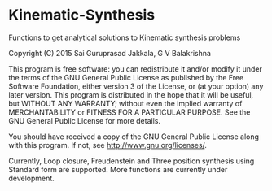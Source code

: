 # Kinematic-Synthesis
Functions to get analytical solutions to Kinematic synthesis problems

Copyright (C) 2015 Sai Guruprasad Jakkala, G V Balakrishna

 This program is free software: you can redistribute it and/or modify
 it under the terms of the GNU General Public License as published by
 the Free Software Foundation, either version 3 of the License, or
 (at your option) any later version.
 This program is distributed in the hope that it will be useful,
 but WITHOUT ANY WARRANTY; without even the implied warranty of
 MERCHANTABILITY or FITNESS FOR A PARTICULAR PURPOSE.  See the
 GNU General Public License for more details.

 You should have received a copy of the GNU General Public License
 along with this program.  If not, see <http://www.gnu.org/licenses/>.

Currently, Loop closure, Freudenstein and Three position synthesis using Standard form are supported.
More functions are currently under development.
